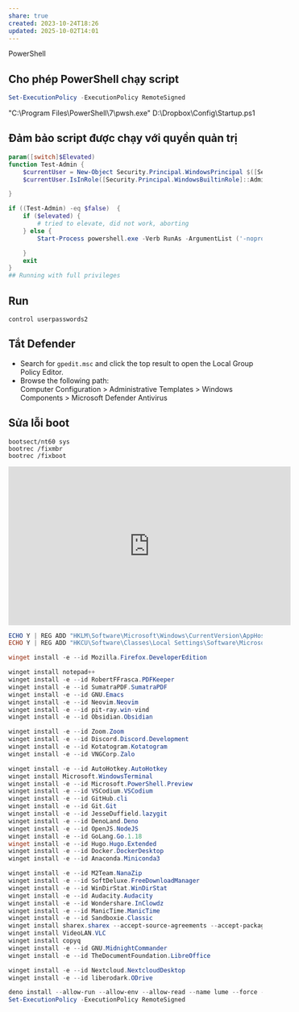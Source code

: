 ```yaml
---
share: true
created: 2023-10-24T18:26
updated: 2025-10-02T14:01
---
```

PowerShell

## Cho phép PowerShell chạy script 
```PowerShell
Set-ExecutionPolicy -ExecutionPolicy RemoteSigned
```

"C:\Program Files\PowerShell\7\pwsh.exe" D:\Dropbox\Config\Startup.ps1

## Đảm bảo script được chạy với quyền quản trị
```PowerShell
param([switch]$Elevated)
function Test-Admin {
    $currentUser = New-Object Security.Principal.WindowsPrincipal $([Security.Principal.WindowsIdentity]::GetCurrent())
    $currentUser.IsInRole([Security.Principal.WindowsBuiltinRole]::Administrator)

}

if ((Test-Admin) -eq $false)  {
    if ($elevated) {
        # tried to elevate, did not work, aborting
    } else {
        Start-Process powershell.exe -Verb RunAs -ArgumentList ('-noprofile -noexit -file "{0}" -elevated' -f ($myinvocation.MyCommand.Definition))

    }
    exit
}
## Running with full privileges
```

## Run
`control userpasswords2`

## Tắt Defender
- Search for `gpedit.msc` and click the top result to open the Local Group Policy Editor.
- Browse the following path:  
    Computer Configuration > Administrative Templates > Windows Components > Microsoft Defender Antivirus

## Sửa lỗi boot
```
bootsect/nt60 sys
bootrec /fixmbr
bootrec /fixboot
```

<iframe width="560" height="315" src="https://www.youtube.com/embed/watch?reload=9&v=lRCyb7FzWFY" title="YouTube video player" frameborder="0" allow="accelerometer; autoplay; clipboard-write; encrypted-media; gyroscope; picture-in-picture; web-share" referrerpolicy="strict-origin-when-cross-origin" allowfullscreen></iframe>

```PowerShell
ECHO Y | REG ADD "HKLM\Software\Microsoft\Windows\CurrentVersion\AppHost" /v EnableWebContentEvaluation /t REG_DWORD /d 0
ECHO Y | REG ADD "HKCU\Software\Classes\Local Settings\Software\Microsoft\Windows\CurrentVersion\AppContainer\ Storage\microsoft.microsoftedge_8wekyb3d8bbwe\MicrosoftEdge\PhishingFilter" /v EnabledV9 /t REG_DWORD /d 0

winget install -e --id Mozilla.Firefox.DeveloperEdition

winget install notepad++ 
winget install -e --id RobertFFrasca.PDFKeeper
winget install -e --id SumatraPDF.SumatraPDF
winget install -e --id GNU.Emacs
winget install -e --id Neovim.Neovim
winget install -e --id pit-ray.win-vind
winget install -e --id Obsidian.Obsidian

winget install -e --id Zoom.Zoom
winget install -e --id Discord.Discord.Development
winget install -e --id Kotatogram.Kotatogram
winget install -e --id VNGCorp.Zalo

winget install -e --id AutoHotkey.AutoHotkey
winget install Microsoft.WindowsTerminal 
winget install -e --id Microsoft.PowerShell.Preview
winget install -e --id VSCodium.VSCodium
winget install -e --id GitHub.cli
winget install -e --id Git.Git
winget install -e --id JesseDuffield.lazygit
winget install -e --id DenoLand.Deno
winget install -e --id OpenJS.NodeJS
winget install -e --id GoLang.Go.1.18
winget install -e --id Hugo.Hugo.Extended
winget install -e --id Docker.DockerDesktop
winget install -e --id Anaconda.Miniconda3

winget install -e --id M2Team.NanaZip
winget install -e --id SoftDeluxe.FreeDownloadManager
winget install -e --id WinDirStat.WinDirStat
winget install -e --id Audacity.Audacity
winget install -e --id Wondershare.InClowdz
winget install -e --id ManicTime.ManicTime
winget install -e --id Sandboxie.Classic
winget install sharex.sharex --accept-source-agreements --accept-package-agreements 
winget install VideoLAN.VLC
winget install copyq
winget install -e --id GNU.MidnightCommander
winget install -e --id TheDocumentFoundation.LibreOffice

winget install -e --id Nextcloud.NextcloudDesktop
winget install -e --id liberodark.ODrive

deno install --allow-run --allow-env --allow-read --name lume --force --reload --global https://deno.land/x/lume_cli/mod.ts
Set-ExecutionPolicy -ExecutionPolicy RemoteSigned

```